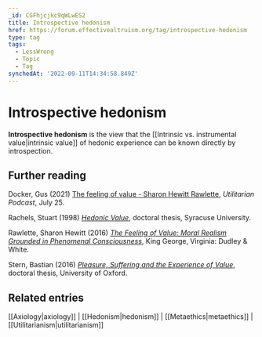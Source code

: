 ```yaml
---
_id: CGFhjcjkc9qWLwES2
title: Introspective hedonism
href: https://forum.effectivealtruism.org/tag/introspective-hedonism
type: tag
tags:
  - LessWrong
  - Topic
  - Tag
synchedAt: '2022-09-11T14:34:58.849Z'
---
```

# Introspective hedonism

**Introspective hedonism** is the view that the [[Intrinsic vs. instrumental value|intrinsic value]] of hedonic experience can be known directly by introspection.

Further reading
---------------

Docker, Gus (2021) [The feeling of value - Sharon Hewitt Rawlette](https://www.utilitarianpodcast.com/the-feeling-of-value-sharon-hewitt-rawlette/), *Utilitarian Podcast*, July 25.

Rachels, Stuart (1998) [*Hedonic Value*](https://catalog.syr.edu/vwebv/holdingsInfo?bibId=2169584), doctoral thesis, Syracuse University.

Rawlette, Sharon Hewitt (2016) [*The Feeling of Value: Moral Realism Grounded in Phenomenal Consciousness*](https://en.wikipedia.org/wiki/Special:BookSources/9781534768017), King George, Virginia: Dudley & White.

Stern, Bastian (2016) [*Pleasure, Suffering and the Experience of Value*](https://ora.ox.ac.uk/objects/uuid:603a9b3e-3f94-41bd-9715-1062d96384fd), doctoral thesis, University of Oxford.

Related entries
---------------

[[Axiology|axiology]] | [[Hedonism|hedonism]] | [[Metaethics|metaethics]] | [[Utilitarianism|utilitarianism]]